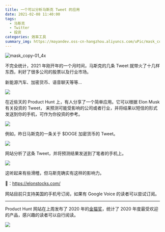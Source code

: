 ```yaml
---
title: 一个可以分析马斯克 Tweet 的应用
date: 2021-02-08 11:40:00
tags: 
  - 马斯克
  - Twitter
  - 投资
categories: 效率工具
summary_img: https://mayandev.oss-cn-hangzhou.aliyuncs.com/uPic/mask_copy-01_4x.jpg
---
```


![mask_copy-01_4x](https://mayandev.oss-cn-hangzhou.aliyuncs.com/uPic/mask_copy-01_4x.jpg)

不完全统计，2021 年刚开年的一个月时间，马斯克的几条 Tweet 就带火了十几样东西，利好了很多公司的股票以及行业市场。

新能源汽车、加密货币、语音聊天等等...

![](https://mayandev.oss-cn-hangzhou.aliyuncs.com/uPic/image-20210208112503070.png)

在近些天的 Product Hunt 上，有人分享了一个简单应用。它可以根据 Elon Musk 有关投资的 Tweet， 来预测可能受影响的公司或者行业，并将结果以短信的形式发送到你的手机，可作为你投资的参考。

![](https://mayandev.oss-cn-hangzhou.aliyuncs.com/uPic/image-20210208112631411.png)

例如，昨日马斯克的一条关于 $DOGE 加密货币的 Tweet。

![](https://mayandev.oss-cn-hangzhou.aliyuncs.com/uPic/IMG_39B618EC989E-1.jpeg)

网站分析了这条 Tweet，并将预测结果发送到了笔者的手机上。

![](https://mayandev.oss-cn-hangzhou.aliyuncs.com/uPic/IMG_E3B8A0181863-1.jpeg)

这听起来有些滑稽，但马斯克确实有这样的影响力。

🔗：https://elonstocks.com/

网站目前只支持美国的手机号订阅，如果有 Google Voice 的读者可以尝试订阅。

---

Product Hunt 网站在上周发布了 2020 年的[金猫奖](https://www.producthunt.com/stories/announcing-the-2020-golden-kitty-award-winners "金猫奖")，统计了 2020 年度最受欢迎的产品，感兴趣的读者可以自行阅读。

![](https://mayandev.oss-cn-hangzhou.aliyuncs.com/uPic/image-20210208114023613.png)